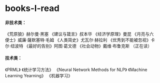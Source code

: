 # books-I-read
#### 非技术类：
《荒原狼》赫尔曼·黑塞
《建议与箴言》叔本华
《经济学原理》曼昆
《月亮与六便士》威廉·薩默塞特·毛姆
《人类简史》尤瓦尔·赫拉利
《优秀到不能被忽视》卡尔·纽波特
《最好的告别》阿图·葛文德
《社会动物》戴维·布鲁克斯 （正在读）

#### 技术类：
《PRML》
《统计学习方法》
《Neural Network Methods for NLP》
《Machine Learning Yearning》
《机器学习》
